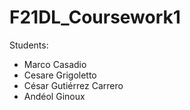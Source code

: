 # F21DL_Coursework1

Students:
- Marco Casadio
- Cesare Grigoletto
- César Gutiérrez Carrero
- Andéol Ginoux
